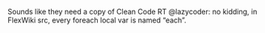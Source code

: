 <!--
id: 200547131
link: http://kevinisom.info/post/200547131/sounds-like-they-need-a-copy-of-clean-code-rt
slug: sounds-like-they-need-a-copy-of-clean-code-rt
date: Wed Sep 30 2009 14:34:04 GMT+1300 (NZDT)
raw: {"blog_name":"kevinisom","id":200547131,"post_url":"http://kevinisom.info/post/200547131/sounds-like-they-need-a-copy-of-clean-code-rt","slug":"sounds-like-they-need-a-copy-of-clean-code-rt","type":"text","date":"2009-09-30 01:34:04 GMT","timestamp":1254274444,"state":"published","format":"html","reblog_key":"lNfrqd7p","tags":[],"short_url":"http://tmblr.co/Zw68YyBz1ix","highlighted":[],"feed_item":"http://twitter.com/kev_nz/statuses/4482470902","from_feed_id":"650289","note_count":0,"title":null,"body":"<p>Sounds like they need a copy of Clean Code RT @lazycoder: no kidding, in FlexWiki src, every foreach local var is named &#8220;each&#8221;.</p>"}
publish: 2009-09-030
tags: 
title: null
-->


Sounds like they need a copy of Clean Code RT @lazycoder: no kidding, in
FlexWiki src, every foreach local var is named “each”.


